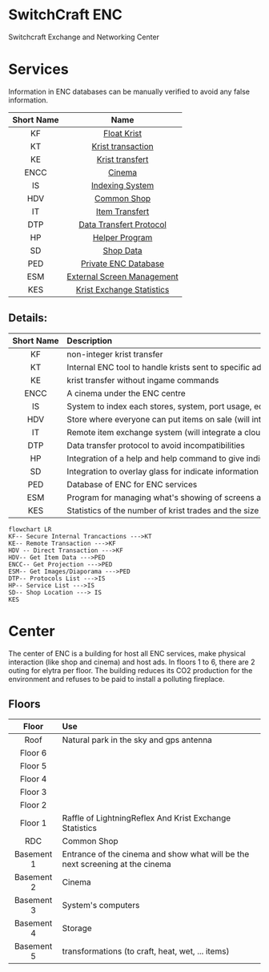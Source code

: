 # SwitchCraft ENC
Switchcraft Exchange and Networking Center
# Services
Information in ENC databases can be manually verified to avoid any false information.
  
|Short Name|Name| 
 |:-:|:-:| 
 |KF|[Float Krist](https://github.com/SmallGolem/SwitchCraft-ENC-Programs/tree/main/KF)|
 |KT|[Krist transaction](https://github.com/SmallGolem/SwitchCraft-ENC-Programs/tree/main/KT)| 
 |KE|[Krist transfert](https://github.com/SmallGolem/SwitchCraft-ENC-Programs/tree/main/KE)| 
 |ENCC|[Cinema](https://github.com/SmallGolem/SwitchCraft-ENC-Programs/tree/main/ENCC)| 
 |IS|[Indexing System](https://github.com/SmallGolem/SwitchCraft-ENC-Programs/tree/main/IS)| 
 |HDV|[Common Shop](https://github.com/SmallGolem/SwitchCraft-ENC-Programs/tree/main/HDV)| 
 |IT|[Item Transfert](https://github.com/SmallGolem/SwitchCraft-ENC-Programs/tree/main/IT)|
 |DTP|[Data Transfert Protocol](https://github.com/SmallGolem/SwitchCraft-ENC-Programs/tree/main/DTP)|
 |HP|[Helper Program](https://github.com/SmallGolem/SwitchCraft-ENC-Programs/tree/main/HP)|
 |SD|[Shop Data](https://github.com/SmallGolem/SwitchCraft-ENC-Programs/tree/main/SD)|
 |PED|[Private ENC Database](https://github.com/SmallGolem/SwitchCraft-ENC-Programs/tree/main/PED)|
 |ESM|[External Screen Management](https://github.com/SmallGolem/SwitchCraft-ENC-Programs/tree/main/ESM)|
 |KES|[Krist Exchange Statistics](https://github.com/SmallGolem/SwitchCraft-ENC-Programs/tree/main/KES)|
  
## Details: 

|Short Name|Description|Requirements| 
 |:-:|:-|:-:| 
 |KF|non-integer krist transfer|KT| 
 |KT|Internal ENC tool to handle krists sent to specific adress| 
 |KE|krist transfer without ingame commands|KF| 
 |ENCC|A cinema under the ENC centre|PED|
 |IS|System to index each stores, system, port usage, ect| 
 |HDV|Store where everyone can put items on sale (will integrate an auction system)|PED, KF|
 |IT|Remote item exchange system (will integrate a cloud for items)| 
 |DTP|Data transfer protocol to avoid incompatibilities|IS| 
 |HP|Integration of a help and help command to give indications on the operation of switchcraft and these stores, system, ect|IS|
 |SD|Integration to overlay glass for indicate information for specific shop on player is at front of him|IS|
 |PED|Database of ENC for ENC services||
 |ESM|Program for managing what's showing of screens at front of ENC|PED|
 |KES|Statistics of the number of krist trades and the size of the krist trades from the last krist trades||
 
  
```mermaid
flowchart LR
KF-- Secure Internal Trancactions --->KT
KE-- Remote Transaction --->KF
HDV -- Direct Transaction --->KF
HDV-- Get Item Data --->PED
ENCC-- Get Projection --->PED
ESM-- Get Images/Diaporama --->PED
DTP-- Protocols List --->IS
HP-- Service List --->IS
SD-- Shop Location ---> IS
KES
```

# Center
The center of ENC is a building for host all ENC services, make physical interaction (like shop and cinema) and host ads.
In floors 1 to 6, there are 2 outing for elytra per floor.
The building reduces its CO2 production for the environment and refuses to be paid to install a polluting fireplace.
## Floors
|Floor|Use|
|:-:|:-|
|Roof|Natural park in the sky and gps antenna|
|Floor 6||
|Floor 5||
|Floor 4||
|Floor 3||
|Floor 2||
|Floor 1|Raffle of LightningReflex And Krist Exchange Statistics|
|RDC|Common Shop|
|Basement 1|Entrance of the cinema and show what will be the next screening at the cinema|
|Basement 2|Cinema|
|Basement 3|System's computers|
|Basement 4|Storage|
|Basement 5|transformations (to craft, heat, wet, ... items)|

